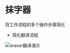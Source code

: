 # 抹字器

将工作流程的多个操作步骤简化

- 简化翻译流程

![eraser翻译演示](https://user-images.githubusercontent.com/51696131/118101846-a2447480-b40a-11eb-9fd1-4d463c96496c.gif)
